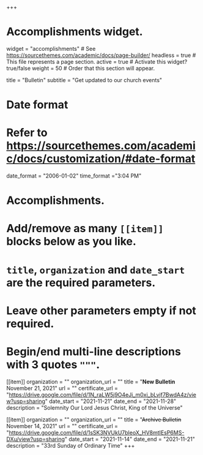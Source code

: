 +++
# Accomplishments widget.
widget = "accomplishments"  # See https://sourcethemes.com/academic/docs/page-builder/
headless = true  # This file represents a page section.
active = true  # Activate this widget? true/false
weight = 50  # Order that this section will appear.

title = "Bulletin"
subtitle = "Get updated to our church events"

# Date format
#   Refer to https://sourcethemes.com/academic/docs/customization/#date-format
date_format = "2006-01-02"
time_format ="3:04 PM"

# Accomplishments.
#   Add/remove as many `[[item]]` blocks below as you like.
#   `title`, `organization` and `date_start` are the required parameters.
#   Leave other parameters empty if not required.
#   Begin/end multi-line descriptions with 3 quotes `"""`.

[[item]]
  organization = ""
  organization_url = ""
  title = "**New Bulletin** November 21, 2021"
  url = ""
  certificate_url = "https://drive.google.com/file/d/1N_raLW5j9O4eJi_m0xi_bLvjf7BwdA4z/view?usp=sharing"
  date_start = "2021-11-21"
  date_end = "2021-11-28"
  description = "Solemnity Our Lord Jesus Christ,  King of the Universe"

[[item]]
  organization = ""
  organization_url = ""
  title = "~~Archive Bulletin~~ November 14, 2021"
  url = ""
  certificate_url = "https://drive.google.com/file/d/1sSK3NVUkU7bleoX_HV8mtIEsP6MS-DXu/view?usp=sharing"
  date_start = "2021-11-14"
  date_end = "2021-11-21"
  description = "33rd Sunday of Ordinary Time"
+++
